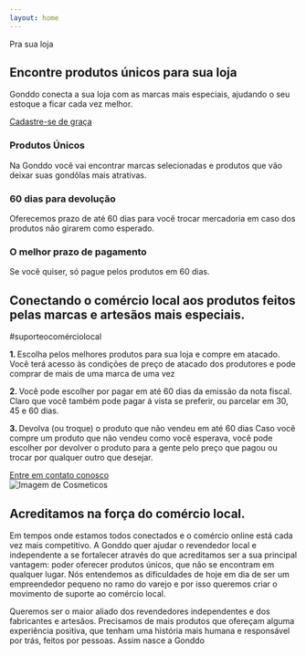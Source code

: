 ```yaml
---
layout: home
---
```


<section id="gnd-sign-in-img-section">
  <div class="gnd-sign-in-description">
    <div class="gnd-sign-in-topic">
      Pra sua loja
    </div>
    <div class="gnd-sign-in-title">
      <h1>Encontre produtos únicos para sua loja</h1>
    </div>
    <div class="gnd-sign-in-txt">
      <p>Gonddo conecta a sua loja com as marcas mais especiais, ajudando o seu estoque a ficar  cada vez melhor.</p>
    </div>
      <a class="gnd-sign-in-link" href="/sign_in">Cadastre-se de graça</a>
  </div>
</section>

<section id="gnd-inspiration">
  <div class="gnd-inspiration-item">
    <div class="gnd-inspiration-item-content">
      <div class="gnd-inspiration-item-title">
        <h3>Produtos Únicos</h3>
      </div>
      <div class="gnd-inspiration-item-text">
        <p>Na Gonddo você vai encontrar marcas selecionadas e produtos que vão deixar suas gondôlas mais atrativas.</p>
      </div>
    </div>
  </div>
  <div class="gnd-inspiration-item gnd-box-border">
    <div class="gnd-inspiration-item-content">
      <div class="gnd-inspiration-item-title">
        <h3>60 dias para devolução</h3>
      </div>
      <div class="gnd-inspiration-item-text">
        <p>Oferecemos prazo de até 60 dias para você trocar mercadoria em caso dos produtos não girarem como esperado.</p>
      </div>
    </div>
  </div>
  <div class="gnd-inspiration-item">
    <div class="gnd-inspiration-item-content">
      <div class="gnd-inspiration-item-title">
        <h3>O melhor prazo de pagamento</h3>
      </div>
      <div class="gnd-inspiration-item-text">
        <p>Se você quiser, só pague pelos produtos em 60 dias.</p>
      </div>
    </div>
  </div>
</section>


<!--
<section id="gnd-products">
  <div class="gnd-products-title">Title</div>
  <div class="gnd-products-items">
    <div class="gnd-products-item">Produto1</div>
    <div class="gnd-products-item">Produto2</div>
    <div class="gnd-products-item">Produto3</div>
  </div>
</section>
-->

<section id="gnd-how-it-works">
  <div class="gnd-hiw-content-container">
    <div class="gnd-hiw-phrase-container">
      <div class="gnd-hiw-phrase">
        <h1>
          Conectando o comércio local aos produtos feitos pelas marcas e artesãos mais especiais.
        </h1>
      </div>
      <div class="gnd-hiw-phrase-hashtag">
        <span>#suporteocomérciolocal</span>
      </div>
    </div>
    <div class="gnd-hiw-description">
      <div class="gnd-hiw-description-article-container">
        <article class="gnd-hiw-description-article">
          <p>
           <strong>1. </strong>Escolha pelos melhores produtos para sua loja e compre em atacado.
            Você terá acesso às condições de preço de atacado dos produtores e pode comprar de mais de uma marca de uma vez
          </p>
          <p>
            <strong>2. </strong>Você pode escolher por pagar em até 60 dias da emissão da nota fiscal. Claro que você também pode pagar á vista se preferir, ou parcelar em 30, 45 e 60 dias.
          </p>
          <p>
            <strong>3. </strong>Devolva (ou troque) o produto que não vendeu em até 60 dias
            Caso você compre um produto que não vendeu como você esperava, você pode escolher por devolver o produto para a gente pelo preço que pagou ou trocar por qualquer outro que desejar.
          </p>
        </article>
      </div>
      <a class="gnd-hiw-footer-contact" href="/sign_in">Entre em contato conosco</a>
    </div>
  </div>
</section>

<section id="gnd-values">
  <div class="gnd-values-image-container">
    <img class="gnd-values-image" src="/assets/img/gonddo_values_image.png" alt="Imagem de Cosmeticos">
  </div>
  <div class="gnd-values-gonddo-description">
    <div class="gnd-values-gonddo-description-title">
      <h1>Acreditamos na força do comércio local.</h1>
    </div>
    <div class="gnd-values-gonddo-description-txt">
      <p>
        Em tempos onde estamos todos conectados e o comércio online está cada vez mais competitivo. A Gonddo quer ajudar o revendedor local e independente a se fortalecer através do que acreditamos ser a sua principal vantagem: poder oferecer produtos únicos, que não se encontram em qualquer lugar. Nós entendemos as dificuldades de hoje em dia de ser um empreendedor pequeno no ramo do varejo e por isso queremos criar o movimento de suporte ao comércio local.
      </p>
      <p>
        Queremos ser o maior aliado dos revendedores independentes e dos fabricantes e artesãos. Precisamos de mais produtos que ofereçam alguma experiência positiva, que tenham uma história mais humana e responsável por trás, feitos por pessoas. Assim nasce a Gonddo
      </p>
    </div>
  </div>
</section>

